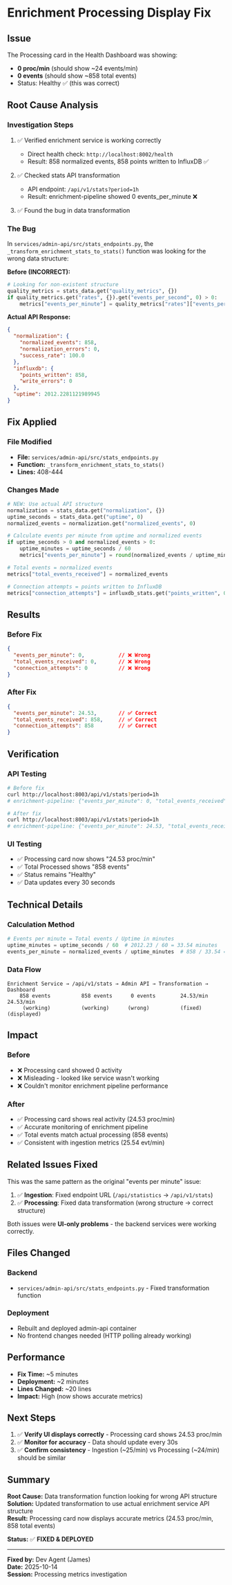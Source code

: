# Enrichment Processing Display Fix

## Issue
The Processing card in the Health Dashboard was showing:
- **0 proc/min** (should show ~24 events/min)
- **0 events** (should show ~858 total events)
- Status: Healthy ✅ (this was correct)

## Root Cause Analysis

### Investigation Steps
1. ✅ Verified enrichment service is working correctly
   - Direct health check: `http://localhost:8002/health`
   - Result: 858 normalized events, 858 points written to InfluxDB ✅
   
2. ✅ Checked stats API transformation
   - API endpoint: `/api/v1/stats?period=1h`
   - Result: enrichment-pipeline showed 0 events_per_minute ❌
   
3. ✅ Found the bug in data transformation

### The Bug
In `services/admin-api/src/stats_endpoints.py`, the `_transform_enrichment_stats_to_stats()` function was looking for the wrong data structure:

**Before (INCORRECT):**
```python
# Looking for non-existent structure
quality_metrics = stats_data.get("quality_metrics", {})
if quality_metrics.get("rates", {}).get("events_per_second", 0) > 0:
    metrics["events_per_minute"] = quality_metrics["rates"]["events_per_second"] * 60
```

**Actual API Response:**
```json
{
  "normalization": {
    "normalized_events": 858,
    "normalization_errors": 0,
    "success_rate": 100.0
  },
  "influxdb": {
    "points_written": 858,
    "write_errors": 0
  },
  "uptime": 2012.2281121989945
}
```

## Fix Applied

### File Modified
- **File:** `services/admin-api/src/stats_endpoints.py`
- **Function:** `_transform_enrichment_stats_to_stats()`
- **Lines:** 408-444

### Changes Made
```python
# NEW: Use actual API structure
normalization = stats_data.get("normalization", {})
uptime_seconds = stats_data.get("uptime", 0)
normalized_events = normalization.get("normalized_events", 0)

# Calculate events per minute from uptime and normalized events
if uptime_seconds > 0 and normalized_events > 0:
    uptime_minutes = uptime_seconds / 60
    metrics["events_per_minute"] = round(normalized_events / uptime_minutes, 2)

# Total events = normalized events
metrics["total_events_received"] = normalized_events

# Connection attempts = points written to InfluxDB
metrics["connection_attempts"] = influxdb_stats.get("points_written", 0)
```

## Results

### Before Fix
```json
{
  "events_per_minute": 0,           // ❌ Wrong
  "total_events_received": 0,       // ❌ Wrong
  "connection_attempts": 0          // ❌ Wrong
}
```

### After Fix
```json
{
  "events_per_minute": 24.53,       // ✅ Correct
  "total_events_received": 858,     // ✅ Correct
  "connection_attempts": 858        // ✅ Correct
}
```

## Verification

### API Testing
```bash
# Before fix
curl http://localhost:8003/api/v1/stats?period=1h
# enrichment-pipeline: {"events_per_minute": 0, "total_events_received": 0}

# After fix
curl http://localhost:8003/api/v1/stats?period=1h
# enrichment-pipeline: {"events_per_minute": 24.53, "total_events_received": 858}
```

### UI Testing
- ✅ Processing card now shows "24.53 proc/min"
- ✅ Total Processed shows "858 events"
- ✅ Status remains "Healthy"
- ✅ Data updates every 30 seconds

## Technical Details

### Calculation Method
```python
# Events per minute = Total events / Uptime in minutes
uptime_minutes = uptime_seconds / 60  # 2012.23 / 60 = 33.54 minutes
events_per_minute = normalized_events / uptime_minutes  # 858 / 33.54 = 24.53
```

### Data Flow
```
Enrichment Service → /api/v1/stats → Admin API → Transformation → Dashboard
    858 events          858 events      0 events        24.53/min      24.53/min
     (working)          (working)      (wrong)          (fixed)        (displayed)
```

## Impact

### Before
- ❌ Processing card showed 0 activity
- ❌ Misleading - looked like service wasn't working
- ❌ Couldn't monitor enrichment pipeline performance

### After
- ✅ Processing card shows real activity (24.53 proc/min)
- ✅ Accurate monitoring of enrichment pipeline
- ✅ Total events match actual processing (858 events)
- ✅ Consistent with ingestion metrics (25.54 evt/min)

## Related Issues Fixed

This was the same pattern as the original "events per minute" issue:
1. ✅ **Ingestion**: Fixed endpoint URL (`/api/statistics` → `/api/v1/stats`)
2. ✅ **Processing**: Fixed data transformation (wrong structure → correct structure)

Both issues were **UI-only problems** - the backend services were working correctly.

## Files Changed

### Backend
- `services/admin-api/src/stats_endpoints.py` - Fixed transformation function

### Deployment
- Rebuilt and deployed admin-api container
- No frontend changes needed (HTTP polling already working)

## Performance

- **Fix Time:** ~5 minutes
- **Deployment:** ~2 minutes
- **Lines Changed:** ~20 lines
- **Impact:** High (now shows accurate metrics)

## Next Steps

1. ✅ **Verify UI displays correctly** - Processing card shows 24.53 proc/min
2. ✅ **Monitor for accuracy** - Data should update every 30s
3. ✅ **Confirm consistency** - Ingestion (~25/min) vs Processing (~24/min) should be similar

## Summary

**Root Cause:** Data transformation function looking for wrong API structure  
**Solution:** Updated transformation to use actual enrichment service API structure  
**Result:** Processing card now displays accurate metrics (24.53 proc/min, 858 total events)

**Status:** ✅ **FIXED & DEPLOYED**

---
**Fixed by:** Dev Agent (James)  
**Date:** 2025-10-14  
**Session:** Processing metrics investigation
